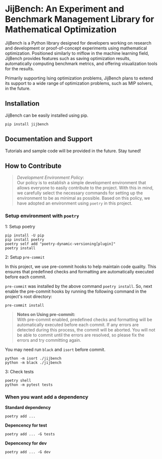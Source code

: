 
# JijBench: An Experiment and Benchmark Management Library for Mathematical Optimization

JijBench is a Python library designed for developers working on research and development or proof-of-concept experiments using mathematical optimization. Positioned similarly to mlflow in the machine learning field, JijBench provides features such as saving optimization results, automatically computing benchmark metrics, and offering visualization tools for the results.

Primarily supporting Ising optimization problems, JijBench plans to extend its support to a wide range of optimization problems, such as MIP solvers, in the future.

## Installation
JijBench can be easily installed using pip.

``` shell
pip install jijbench
```

## Documentation and Support
Tutorials and sample code will be provided in the future. Stay tuned!



## How to Contribute

> *Development Environment Policy*:  
> Our policy is to establish a simple development environment that allows everyone to easily contribute to the project. With this in mind, we carefully select the necessary commands for setting up the environment to be as minimal as possible. Based on this policy, we have adopted an environment using `poetry` in this project.

### Setup environment with `poetry`

1: Setup poetry
```
pip install -U pip
pip install poetry
poetry self add "poetry-dynamic-versioning[plugin]"
poetry install
```

2: Setup `pre-commit`

In this project, we use pre-commit hooks to help maintain code quality. This ensures that predefined checks and formatting are automatically executed before each commit.

`pre-commit` was installed by the above command `poetry install`.
So, next enable the pre-commit hooks by running the following command in the project's root directory:

```
pre-commit install
```

> **Notes on Using pre-commit:**  
> With pre-commit enabled, predefined checks and formatting will be automatically executed before each commit. If any errors are detected during this process, the commit will be aborted. You will not be able to commit until the errors are resolved, so please fix the errors and try committing again.

You may need run `black` and `isort` before commit.
```
python -m isort ./jijbench
python -m black ./jijbench
```

3: Check tests

```
poetry shell
python -m pytest tests
```

### When you want add a dependency

**Standard dependency**
```
poetry add ...
```

**Depencency for test**
```
poetry add ... -G tests
```

**Depencency for dev**
```
poetry add ... -G dev
```

